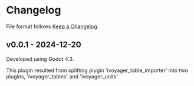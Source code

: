 # Changelog

File format follows [Keep a Changelog](https://keepachangelog.com/en/1.0.0/).


## v0.0.1 - 2024-12-20

Developed using Godot 4.3.

This plugin resulted from splitting plugin 'ivoyager_table_importer' into two plugins, 'ivoyager_tables' and 'ivoyager_units'.
